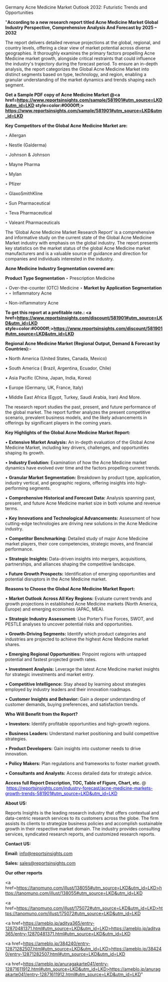 Germany Acne Medicine Market Outlook 2032: Futuristic Trends and Opportunities

"<strong>According to a new research report titled Acne Medicine Market Global Industry Perspective, Comprehensive Analysis And Forecast by 2025 – 2032</strong>

The report delivers detailed revenue projections at the global, regional, and country levels, offering a clear view of market potential across diverse geographies. It thoroughly examines the primary factors propelling Acne Medicine market growth, alongside critical restraints that could influence the industry's trajectory during the forecast period. To ensure an in-depth analysis, the report categorizes the Global Acne Medicine Market into distinct segments based on type, technology, and region, enabling a granular understanding of the market dynamics and trends shaping each segment.

<strong>Get a Sample PDF copy of Acne Medicine Market </strong><strong>@<a href=https://www.reportsinsights.com/sample/581901#utm_source=LKD&utm_id=LKD style=color:#0000ff;> https://www.reportsinsights.com/sample/581901#utm_source=LKD&utm_id=LKD</a></strong></font>

<strong>Key Competitors of the Global Acne Medicine Market are:</strong>

‣ Allergan

‣ Nestle (Galderma)

‣ Johnson & Johnson

‣ Mayne Pharma

‣ Mylan

‣ Pfizer

‣ GlaxoSmithKline

‣ Sun Pharmaceutical

‣ Teva Pharmaceutical

‣ Valeant Pharmaceuticals

The ‘Global Acne Medicine Market Research Report’ is a comprehensive and informative study on the current state of the Global Acne Medicine Market industry with emphasis on the global industry. The report presents key statistics on the market status of the global Acne Medicine market manufacturers and is a valuable source of guidance and direction for companies and individuals interested in the industry.

<strong>Acne Medicine Industry Segmentation covered are:</strong>

<strong>Product Type Segmentation</strong>
‣
Prescription Medicine

‣ Over-the-counter (OTC) Medicine
‣ 
<strong>Market by Application Segmentation</strong>
‣
‣  Inflammatory Acne

‣ Non-inflammatory Acne

<strong>To get this report at a profitable rate.: <a href=https://www.reportsinsights.com/discount/581901#utm_source=LKD&utm_id=LKD style=color:#0000ff;>https://www.reportsinsights.com/discount/581901#utm_source=LKD&utm_id=LKD</a></strong></font>

<strong>Regional Acne Medicine Market (Regional Output, Demand &amp; Forecast by Countries):-</strong>

• North America (United States, Canada, Mexico)

• South America ( Brazil, Argentina, Ecuador, Chile)

• Asia Pacific (China, Japan, India, Korea)

• Europe (Germany, UK, France, Italy)

• Middle East Africa (Egypt, Turkey, Saudi Arabia, Iran) And More.

The research report studies the past, present, and future performance of the global market. The report further analyzes the present competitive scenario, prevalent business models, and the likely advancements in offerings by significant players in the coming years.

<strong>Key Highlights of the Global Acne Medicine Market Report:</strong>

• <strong>Extensive Market Analysis:</strong> An in-depth evaluation of the Global Acne Medicine Market, including key drivers, challenges, and opportunities shaping its growth.

• <strong>Industry Evolution:</strong> Examination of how the Acne Medicine market dynamics have evolved over time and the factors propelling current trends.

• <strong>Granular Market Segmentation:</strong> Breakdown by product type, application, industry vertical, and geographic regions, offering insights into high-performing segments.

• <strong>Comprehensive Historical and Forecast Data:</strong> Analysis spanning past, present, and future Acne Medicine market size in both volume and revenue terms.

• <strong>Key Innovations and Technological Advancements:</strong> Assessment of how cutting-edge technologies are driving new solutions in the Acne Medicine industry.

• <strong>Competitor Benchmarking:</strong> Detailed study of major Acne Medicine market players, their core competencies, strategic moves, and financial performance.

• <strong>Strategic Insights:</strong> Data-driven insights into mergers, acquisitions, partnerships, and alliances shaping the competitive landscape.

• <strong>Future Growth Prospects:</strong> Identification of emerging opportunities and potential disruptors in the Acne Medicine market.

<strong>Reasons to Choose the Global Acne Medicine Market Report:</strong>

• <strong>Market Outlook Across All Key Regions:</strong> Evaluate current trends and growth projections in established Acne Medicine markets (North America, Europe) and emerging economies (APAC, MEA).

• <strong>Strategic Industry Assessment:</strong> Use Porter’s Five Forces, SWOT, and PESTLE analyses to uncover potential risks and opportunities.

• <strong>Growth-Driving Segments:</strong> Identify which product categories and industries are projected to achieve the highest Acne Medicine market shares.

• <strong>Emerging Regional Opportunities:</strong> Pinpoint regions with untapped potential and fastest projected growth rates.

• <strong>Investment Analysis:</strong> Leverage the latest Acne Medicine market insights for strategic investments and market entry.

• <strong>Competitive Intelligence:</strong> Stay ahead by learning about strategies employed by industry leaders and their innovation roadmaps.

• <strong>Customer Insights and Behavior:</strong> Gain a deeper understanding of customer demands, buying preferences, and satisfaction trends.

<strong>Who Will Benefit from the Report?</strong>

• <strong>Investors:</strong> Identify profitable opportunities and high-growth regions.

• <strong>Business Leaders:</strong> Understand market positioning and build competitive strategies.

• <strong>Product Developers:</strong> Gain insights into customer needs to drive innovation.

• <strong>Policy Makers:</strong> Plan regulations and frameworks to foster market growth.

• <strong>Consultants and Analysts:</strong> Access detailed data for strategic advice.
</ul>
<strong>Access full Report Description, TOC, Table of Figure, Chart, etc. </strong>@  <a href=https://reportsinsights.com/industry-forecast/acne-medicine-markets-growth-trends-581901#utm_source=LKD&utm_id=LKD style=color:#0000ff;>https://reportsinsights.com/industry-forecast/acne-medicine-markets-growth-trends-581901#utm_source=LKD&utm_id=LKD</a></font>

<strong><strong>About US</strong>:</strong>

Reports Insights is the leading research industry that offers contextual and data-centric research services to its customers across the globe. The firm assists its clients to strategize business policies and accomplish sustainable growth in their respective market domain. The industry provides consulting services, syndicated research reports, and customized research reports.

<strong>Contact US:</strong>

<p class=""""><b>Email:</b> <a href=mailto:info@reportsinsights.com>info@reportsinsights.com</a></p>
<p class=""""><b>Sales:</b> <a href=mailto:sales@reportsinsights.com>sales@reportsinsights.com</a></p>

<strong>Our other reports</strong>

<a href=https://tanomuno.com/illust/138055#utm_source=LKD&utm_id=LKD>https://tanomuno.com/illust/138055#utm_source=LKD&utm_id=LKD</a>

<a href=https://tanomuno.com/illust/175072#utm_source=LKD&utm_id=LKD>https://tanomuno.com/illust/175072#utm_source=LKD&utm_id=LKD</a>

<a href=https://ameblo.jp/aditya365/entry-12870481371.html#utm_source=LKD&utm_id=LKD>https://ameblo.jp/aditya365/entry-12870481371.html#utm_source=LKD&utm_id=LKD</a>

<a href=https://ameblo.jp/384240/entry-12871282507.html#utm_source=LKD&utm_id=LKD>https://ameblo.jp/384240/entry-12871282507.html#utm_source=LKD&utm_id=LKD</a>

<a href=https://ameblo.jp/anuragakarte041/entry-12871611912.html#utm_source=LKD&utm_id=LKD>https://ameblo.jp/anuragakarte041/entry-12871611912.html#utm_source=LKD&utm_id=LKD</a>"
